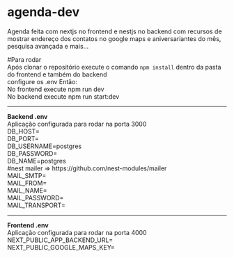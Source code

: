 # agenda-dev
Agenda feita com nextjs no frontend e nestjs no backend com recursos de mostrar endereço dos contatos no google maps e aniversariantes do mês, pesquisa avançada e mais...

#Para rodar<br/>
Após clonar o repositório execute o comando <code>npm install</code> dentro da pasta do frontend e também do backend<br/>
configure os .env 
Então:<br/>
 No frontend execute npm run dev<br/>
 No backend execute npm run start:dev<br/>


<hr/>
<strong>Backend .env</strong> <br/>
Aplicação configurada para rodar na porta 3000 <br/>
DB_HOST= <br/>
DB_PORT= <br/>
DB_USERNAME=postgres<br/>
DB_PASSWORD= <br/>
DB_NAME=postgres<br/>
#nest mailer => https://github.com/nest-modules/mailer<br/>
MAIL_SMTP=<br/>
MAIL_FROM= <br/>
MAIL_NAME= <br/>
MAIL_PASSWORD= <br/>
MAIL_TRANSPORT=  <br/>
<hr/>
<strong>Frontend .env</strong><br/>
Aplicação configurada para rodar na porta 4000 <br/>
NEXT_PUBLIC_APP_BACKEND_URL= <br/>
NEXT_PUBLIC_GOOGLE_MAPS_KEY=  <br/>
